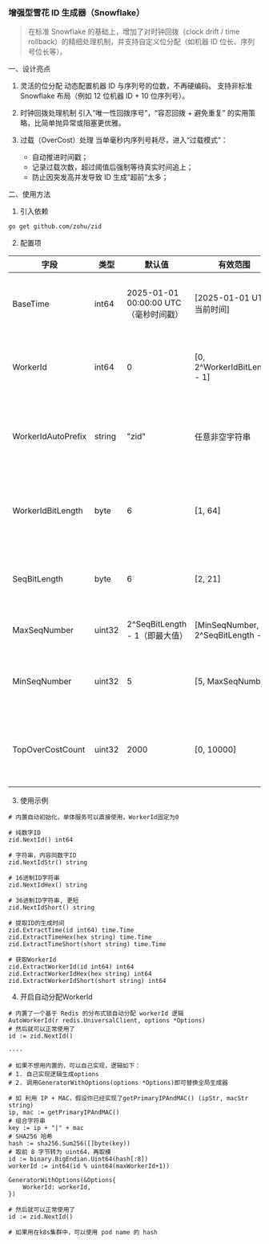 ### 增强型雪花 ID 生成器（Snowflake）

> 在标准 Snowflake 的基础上，增加了对时钟回拨（clock drift / time rollback）的精细处理机制，并支持自定义位分配（如机器 ID 位长、序列号位长等）。

一、设计亮点
1. 灵活的位分配
   动态配置机器 ID 与序列号的位数，不再硬编码。
   支持非标准 Snowflake 布局（例如 12 位机器 ID + 10 位序列号）。

2. 时钟回拨处理机制
   引入“唯一性回拨序号”，“容忍回拨 + 避免重复” 的实用策略，比简单抛异常或阻塞更优雅。

3. 过载（OverCost）处理
   当单毫秒内序列号耗尽，进入“过载模式”：
   - 自动推进时间戳；
   - 记录过载次数，超过阈值后强制等待真实时间追上；
   - 防止因突发高并发导致 ID 生成“超前”太多；

二、使用方法
1. 引入依赖
```bash
go get github.com/zohu/zid
```
2. 配置项

| 字段	                | 类型	     | 默认值	                            | 有效范围	                               | 说明                                                               |
|--------------------|---------|---------------------------------|-------------------------------------|------------------------------------------------------------------|
| BaseTime	          | int64	  | 2025-01-01 00:00:00 UTC（毫秒时间戳）	 | [2025-01-01 UTC, 当前时间]	             | Snowflake 的纪元起点（单位：毫秒）。必须 ≤ 当前系统时间，且建议固定以保证 ID 全局可排序             |
| WorkerId	          | int64	  | 0	                              | [0, 2^WorkerIdBitLength - 1]	       | 节点唯一标识符。若启用自动分配（如 AutoWorkerId），无需手动设置；否则需确保集群内唯一                |
| WorkerIdAutoPrefix | string  | "zid"                           | 任意非空字符串                             | 自动分配 WorkerId 时在 Redis 中使用的键前缀，用于隔离不同服务。建议结合服务名使用（如 "order:zid"） |
| WorkerIdBitLength  | byte    | 6                               | [1, 64]                             | WorkerId 所占位数。决定最大支持节点数为 2^WorkerIdBitLength（如 6 位 → 最多 64 个节点）  |
| SeqBitLength       | 	byte   | 	6	                             | [2, 21]                             | 	序列号所占位数。决定每毫秒最大生成 ID 数为 2^SeqBitLength（如 6 位 → 每毫秒 64 个）        | 
| MaxSeqNumber       | 	uint32 | 	2^SeqBitLength - 1（即最大值）       | 	[MinSeqNumber, 2^SeqBitLength - 1] | 	每毫秒允许使用的最大序列号。设为 0 表示使用理论最大值                                    |
| MinSeqNumber       | 	uint32 | 	5                              | 	[5, MaxSeqNumber]                  | 	每毫秒保留的最小序列号。编号 0~4 为系统保留位： 0：手工新值预留  1~4：时间回拨应急预留               |
| TopOverCostCount	  | uint32	 | 2000	                           | [0, 10000]	                         | 允许的最大时钟漂移（回拨）补偿次数。值越大容忍度越高，但内存/计算开销增加。推荐 500~10000               |

3. 使用示例
```
# 内置自动初始化，单体服务可以直接使用，WorkerId固定为0

# 纯数字ID
zid.NextId() int64

# 字符串，内容同数字ID
zid.NextIdStr() string

# 16进制ID字符串
zid.NextIdHex() string

# 36进制ID字符串, 更短
zid.NextIdShort() string

# 提取ID的生成时间
zid.ExtractTime(id int64) time.Time
zid.ExtractTimeHex(hex string) time.Time
zid.ExtractTimeShort(short string) time.Time

# 获取WorkerId
zid.ExtractWorkerId(id int64) int64
zid.ExtractWorkerIdHex(hex string) int64
zid.ExtractWorkerIdShort(short string) int64
```

4. 开启自动分配WorkerId
```
# 内置了一个基于 Redis 的分布式锁自动分配 workerId 逻辑
AutoWorkerId(r redis.UniversalClient, options *Options)
# 然后就可以正常使用了
id := zid.NextId()

----

# 如果不想用内置的，可以自己实现，逻辑如下：
# 1. 自己实现逻辑生成options
# 2. 调用GeneratorWithOptions(options *Options)即可替换全局生成器

# 如 利用 IP + MAC，假设你已经实现了getPrimaryIPAndMAC() (ipStr, macStr string)
ip, mac := getPrimaryIPAndMAC()
# 组合字符串
key := ip + "|" + mac
# SHA256 哈希
hash := sha256.Sum256([]byte(key))
# 取前 8 字节转为 uint64，再取模
id := binary.BigEndian.Uint64(hash[:8])
workerId := int64(id % uint64(maxWorkerId+1))

GeneratorWithOptions(&Options{
    WorkerId: workerId,
})

# 然后就可以正常使用了
id := zid.NextId()

# 如果用在k8s集群中，可以使用 pod name 的 hash
```